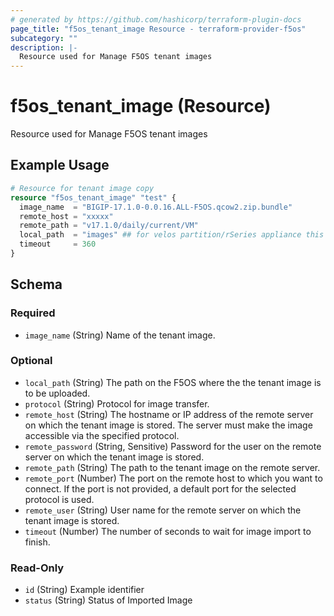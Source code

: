 ```yaml
---
# generated by https://github.com/hashicorp/terraform-plugin-docs
page_title: "f5os_tenant_image Resource - terraform-provider-f5os"
subcategory: ""
description: |-
  Resource used for Manage F5OS tenant images
---
```


# f5os_tenant_image (Resource)

Resource used for Manage F5OS tenant images

## Example Usage

```terraform
# Resource for tenant image copy
resource "f5os_tenant_image" "test" {
  image_name  = "BIGIP-17.1.0-0.0.16.ALL-F5OS.qcow2.zip.bundle"
  remote_host = "xxxxx"
  remote_path = "v17.1.0/daily/current/VM"
  local_path  = "images" ## for velos partition/rSeries appliance this path should be `images`/`images/tenant` respectively
  timeout     = 360
}
```

<!-- schema generated by tfplugindocs -->
## Schema

### Required

- `image_name` (String) Name of the tenant image.

### Optional

- `local_path` (String) The path on the F5OS where the the tenant image is to be uploaded.
- `protocol` (String) Protocol for image transfer.
- `remote_host` (String) The hostname or IP address of the remote server on which the tenant image is stored.
The server must make the image accessible via the specified protocol.
- `remote_password` (String, Sensitive) Password for the user on the remote server on which the tenant image is stored.
- `remote_path` (String) The path to the tenant image on the remote server.
- `remote_port` (Number) The port on the remote host to which you want to connect.
If the port is not provided, a default port for the selected protocol is used.
- `remote_user` (String) User name for the remote server on which the tenant image is stored.
- `timeout` (Number) The number of seconds to wait for image import to finish.

### Read-Only

- `id` (String) Example identifier
- `status` (String) Status of Imported Image


